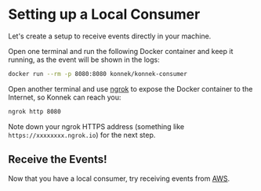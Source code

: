 # Setting up a Local Consumer

Let's create a setup to receive events directly in your machine.

Open one terminal and run the following Docker container and keep it running, as the event will be shown in the logs:
```bash
docker run --rm -p 8080:8080 konnek/konnek-consumer
```

Open another terminal and use [ngrok](https://ngrok.com) to expose the Docker container to the Internet, so Konnek can reach you:
```bash
ngrok http 8080
```

Note down your ngrok HTTPS address (something like `https://xxxxxxxx.ngrok.io`) for the next step.

## Receive the Events!
Now that you have a local consumer, try receiving events from [AWS](getting-started/installing-konnek-for-aws.md).